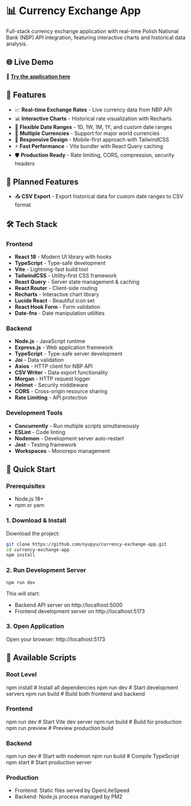 # 📊 Currency Exchange App

Full-stack currency exchange application with real-time Polish National Bank (NBP) API integration, featuring interactive charts and historical data analysis.

## 🌐 Live Demo

**🚀 [Try the application here](https://oki.dev/app/currency-exchange-app)**

## 🚀 Features

- 📈 **Real-time Exchange Rates** - Live currency data from NBP API
- 📊 **Interactive Charts** - Historical rate visualization with Recharts
- 📅 **Flexible Date Ranges** - 1D, 1W, 1M, 1Y, and custom date ranges
- 💱 **Multiple Currencies** - Support for major world currencies
- 📱 **Responsive Design** - Mobile-first approach with TailwindCSS
- ⚡ **Fast Performance** - Vite bundler with React Query caching
- 🛡️ **Production Ready** - Rate limiting, CORS, compression, security headers

## 🔮 Planned Features

- 📤 **CSV Export** - Export historical data for custom date ranges to CSV format

## 🛠️ Tech Stack

### Frontend

- **React 18** - Modern UI library with hooks
- **TypeScript** - Type-safe development
- **Vite** - Lightning-fast build tool
- **TailwindCSS** - Utility-first CSS framework
- **React Query** - Server state management & caching
- **React Router** - Client-side routing
- **Recharts** - Interactive chart library
- **Lucide React** - Beautiful icon set
- **React Hook Form** - Form validation
- **Date-fns** - Date manipulation utilities

### Backend

- **Node.js** - JavaScript runtime
- **Express.js** - Web application framework
- **TypeScript** - Type-safe server development
- **Joi** - Data validation
- **Axios** - HTTP client for NBP API
- **CSV Writer** - Data export functionality
- **Morgan** - HTTP request logger
- **Helmet** - Security middleware
- **CORS** - Cross-origin resource sharing
- **Rate Limiting** - API protection

### Development Tools

- **Concurrently** - Run multiple scripts simultaneously
- **ESLint** - Code linting
- **Nodemon** - Development server auto-restart
- **Jest** - Testing framework
- **Workspaces** - Monorepo management


## 🚀 Quick Start

### Prerequisites
- Node.js 18+ 
- npm or yarn

### 1. Download & Install

Download the project:
```bash
git clone https://github.com/nyupyu/currency-exchange-app.git
cd currency-exchange-app
npm install
```
### 2. Run Development Server
```
npm run dev
```
This will start:
- Backend API server on http://localhost:5000
- Frontend development server on http://localhost:5173

### 3. Open Application

Open your browser: http://localhost:5173

## 🔧 Available Scripts

### Root Level
npm install          # Install all dependencies
npm run dev          # Start development servers
npm run build        # Build both frontend and backend

### Frontend
npm run dev          # Start Vite dev server
npm run build        # Build for production
npm run preview      # Preview production build

### Backend  
npm run dev          # Start with nodemon
npm run build        # Compile TypeScript
npm start            # Start production server

### Production  
- Frontend: Static files served by OpenLiteSpeed
- Backend: Node.js process managed by PM2


